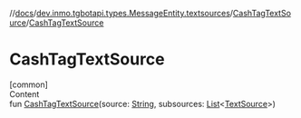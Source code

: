 //[docs](../../../index.md)/[dev.inmo.tgbotapi.types.MessageEntity.textsources](../index.md)/[CashTagTextSource](index.md)/[CashTagTextSource](-cash-tag-text-source.md)



# CashTagTextSource  
[common]  
Content  
fun [CashTagTextSource](-cash-tag-text-source.md)(source: [String](https://kotlinlang.org/api/latest/jvm/stdlib/kotlin/-string/index.html), subsources: [List](https://kotlinlang.org/api/latest/jvm/stdlib/kotlin.collections/-list/index.html)<[TextSource](../../dev.inmo.tgbotapi.CommonAbstracts/-text-source/index.md)>)  




